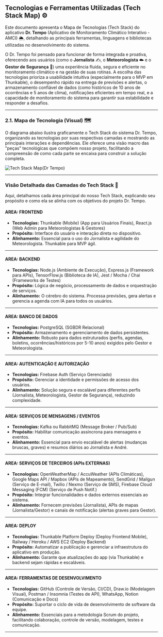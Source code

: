 
## Tecnologias e Ferramentas Utilizadas (Tech Stack Map) ⚙️

Este documento apresenta o Mapa de Tecnologias (Tech Stack) do aplicativo **Dr. Tempo** (Aplicativo de Monitoramento Climático Interativo - AMCI) 🌦️, detalhando as principais ferramentas, linguagens e bibliotecas utilizadas no desenvolvimento do sistema.

O Dr. Tempo foi pensado para funcionar de forma integrada e proativa, oferecendo aos usuários (como o **Jornalista** ✍️, o **Meteorologista** ☁️ e o **Gestor de Segurança** 🚨) uma experiência fluida, segura e eficiente no monitoramento climático e na gestão de suas rotinas. A escolha das tecnologias prioriza a usabilidade intuitiva (especialmente para o MVP em Thunkable), o desempenho rápido na entrega de previsões e alertas, o armazenamento confiável de dados (como históricos de 10 anos de ocorrências e 5 anos de clima), notificações eficientes em tempo real, e a capacidade de monitoramento do sistema para garantir sua estabilidade e responder a desafios.

---

### 2.1. Mapa de Tecnologia (Visual) 🗺️

O diagrama abaixo ilustra graficamente o Tech Stack do sistema Dr. Tempo, organizando as tecnologias por suas respectivas camadas e mostrando as principais interações e dependências. Ele oferece uma visão macro das "peças" tecnológicas que compõem nosso projeto, facilitando a compreensão de como cada parte se encaixa para construir a solução completa.

![Tech Stack Map(Dr Tempo)](https://github.com/user-attachments/assets/ddca28d7-36a6-45e0-82a6-572c837e794a)


---

### Visão Detalhada das Camadas do Tech Stack 🚀

Aqui, detalhamos cada área principal do nosso Tech Stack, explicando seu propósito e como ela se alinha com os objetivos do projeto Dr. Tempo.

#### **AREA: FRONTEND**
* **Tecnologias:** Thunkable (Mobile) (App para Usuários Finais), React.js (Web Admin para Meteorologistas & Gestores)
* **Propósito:** Interface do usuário e interação direta no dispositivo.
* **Alinhamento:** Essencial para o uso do Jornalista e agilidade do Meteorologista. Thunkable para MVP ágil.

---

#### **AREA: BACKEND**
* **Tecnologias:** Node.js (Ambiente de Execução), Express.js (Framework para APIs), TensorFlow.js (Biblioteca de IA), Jest / Mocha / Chai (Frameworks de Testes)
* **Propósito:** Lógica de negócio, processamento de dados e orquestração de serviços.
* **Alinhamento:** O cérebro do sistema. Processa previsões, gera alertas e gerencia a agenda com IA para todos os usuários.

---

#### **AREA: BANCO DE DADOS**
* **Tecnologias:** PostgreSQL (SGBDR Relacional)
* **Propósito:** Armazenamento e gerenciamento de dados persistentes.
* **Alinhamento:** Robusto para dados estruturados (perfis, agendas, boletins, ocorrências/históricos por 5-10 anos) exigidos pelo Gestor e Meteorologista.

---

#### **AREA: AUTENTICAÇÃO E AUTORIZAÇÃO**
* **Tecnologias:** Firebase Auth (Serviço Gerenciado)
* **Propósito:** Gerenciar a identidade e permissões de acesso dos usuários.
* **Alinhamento:** Solução segura e escalável para diferentes perfis (Jornalista, Meteorologista, Gestor de Segurança), reduzindo complexidade.

---

#### **AREA: SERVIÇOS DE MENSAGENS / EVENTOS**
* **Tecnologias:** Kafka ou RabbitMQ (Message Broker / Pub/Sub)
* **Propósito:** Habilitar comunicação assíncrona para mensagens e eventos.
* **Alinhamento:** Essencial para envio escalável de alertas (mudanças bruscas, graves) e resumos diários ao Jornalista e André.

---

#### **AREA: SERVIÇOS DE TERCEIROS (APIs EXTERNAS)**
* **Tecnologias:** OpenWeatherMap / AccuWeather (APIs Climáticas), Google Maps API / Mapbox (APIs de Mapeamento), SendGrid / Mailgun (Serviço de E-mail), Twilio / Nexmo (Serviço de SMS), Firebase Cloud Messaging (FCM) (Serviço de Push Notif.)
* **Propósito:** Integrar funcionalidades e dados externos essenciais ao sistema.
* **Alinhamento:** Fornecem previsões (Jornalista), APIs de mapas (Jornalista/Gestor) e canais de notificação (alertas graves para Gestor).

---

#### **AREA: DEPLOY**
* **Tecnologias:** Thunkable Platform Deploy (Deploy Frontend Mobile), Railway / Heroku / AWS EC2 (Deploy Backend)
* **Propósito:** Automatizar a publicação e gerenciar a infraestrutura do aplicativo em produção.
* **Alinhamento:** Garante que atualizações do app (via Thunkable) e backend sejam rápidas e escaláveis.

---

#### **AREA: FERRAMENTAS DE DESENVOLVIMENTO**
* **Tecnologias:** GitHub (Controle de Versão, CI/CD), Draw.io (Modelagem Visual), Postman / Insomnia (Testes de API), WhatsApp, Notion (Comunicação e Docs)
* **Propósito:** Suportar o ciclo de vida de desenvolvimento de software da equipe.
* **Alinhamento:** Essenciais para a metodologia Scrum do projeto, facilitando colaboração, controle de versão, modelagem, testes e comunicação.

---
